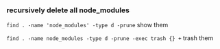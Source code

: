 ### recursively delete all node_modules

`find . -name 'node_modules' -type d -prune` show them

`find . -name node_modules -type d -prune -exec trash {} +` trash them
